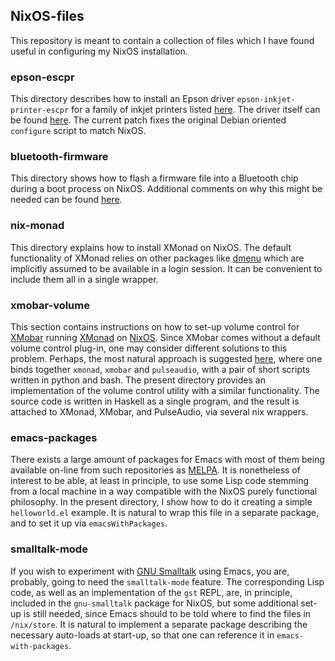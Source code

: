 ## NixOS-files

This repository is meant to contain a collection of files which I have found useful in configuring my NixOS installation.

### epson-escpr

This directory describes how to install an Epson driver `epson-inkjet-printer-escpr` for a family of inkjet printers listed [here](http://www.openprinting.org/driver/epson-escpr/). The driver itself can be found [here](http://download.ebz.epson.net/dsc/search/01/search/?OSC=LX). The current patch fixes the original Debian oriented `configure` script to match NixOS.

### bluetooth-firmware

This directory shows how to flash a firmware file into a Bluetooth chip during a boot process on NixOS. Additional comments on why this might be needed can be found [here](https://wiki.archlinux.org/index.php/bluetooth).

### nix-monad

This directory explains how to install XMonad on NixOS. The default functionality of XMonad relies on other packages like [dmenu](https://wiki.archlinux.org/index.php/dmenu) which are implicitly assumed to be available in a login session. It can be convenient to include them all in a single wrapper.

### xmobar-volume

This section contains instructions on how to set-up volume control for [XMobar](https://github.com/jaor/xmobar) running [XMonad](https://github.com/xmonad/xmonad) on [NixOS](http://nixos.org). Since XMobar comes without a default volume control plug-in, one may consider different solutions to this problem. Perhaps, the most natural  approach is suggested [here](https://github.com/bchurchill/xmonad-pulsevolume), where one binds together `xmonad`, `xmobar` and `pulseaudio`, with a pair of short scripts written in python and bash. The present directory provides an implementation of the volume control utility with a similar functionality. The source code is written in Haskell as a single program, and the result is attached to XMonad, XMobar, and PulseAudio, via several nix wrappers.

### emacs-packages

There exists a large amount of packages for Emacs with most of them being available on-line from such repositories as [MELPA](https://melpa.org/). It is nonetheless of interest to be able, at least in principle, to use some Lisp code stemming from a local machine in a way compatible with the NixOS purely functional philosophy. In the present directory, I show how to do it creating a simple `helloworld.el` example. It is natural to wrap this file in a separate package, and to set it up via `emacsWithPackages`.

### smalltalk-mode

If you wish to experiment with [GNU Smalltalk](http://smalltalk.gnu.org/) using Emacs, you are, probably, going to need the `smalltalk-mode` feature. The corresponding Lisp code, as well as an implementation of the `gst` REPL, are, in principle, included in the `gnu-smalltalk` package for NixOS, but some additional set-up is still needed, since Emacs should to be told where to find the files in `/nix/store`. It is natural to implement a separate package describing the necessary auto-loads at start-up, so that one can reference it in `emacs-with-packages`.
